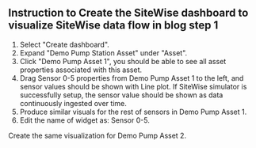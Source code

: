 ## Instruction to Create the SiteWise dashboard to visualize SiteWise data flow in blog step 1

1. Select "Create dashboard".
2. Expand "Demo Pump Station Asset" under "Asset".
3. Click "Demo Pump Asset 1", you should be able to see all asset properties associated with this asset.
4. Drag Sensor 0-5 properties from Demo Pump Asset 1 to the left, and sensor values should be shown with Line plot. If SiteWise simulator is successfully setup, the sensor value should be shown as data continuously ingested over time.
5. Produce similar visuals for the rest of sensors in Demo Pump Asset 1.
6. Edit the name of widget as: Sensor 0-5.

Create the same visualization for Demo Pump Asset 2. 
